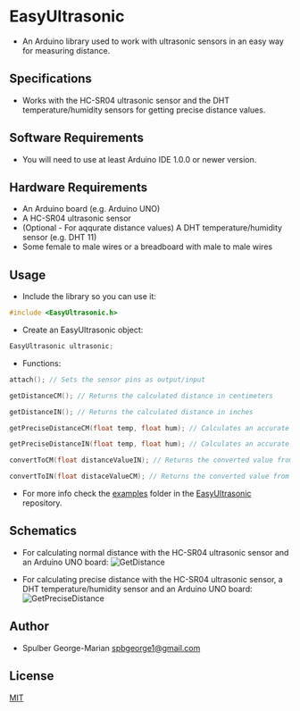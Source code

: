 # EasyUltrasonic
- An Arduino library used to work with ultrasonic sensors in an easy way for measuring distance.

## Specifications
- Works with the HC-SR04 ultrasonic sensor and the DHT temperature/humidity sensors for getting precise distance values.

## Software Requirements
- You will need to use at least Arduino IDE 1.0.0 or newer version.

## Hardware Requirements
- An Arduino board (e.g. Arduino UNO)
- A HC-SR04 ultrasonic sensor
- (Optional - For aqqurate distance values) A DHT temperature/humidity sensor (e.g. DHT 11)
- Some female to male wires or a breadboard with male to male wires

## Usage

- Include the library so you can use it:

```c++
#include <EasyUltrasonic.h>
```

- Create an EasyUltrasonic object:

```c++
EasyUltrasonic ultrasonic;
```

- Functions:

```c++
attach(); // Sets the sensor pins as output/input

getDistanceCM(); // Returns the calculated distance in centimeters

getDistanceIN(); // Returns the calculated distance in inches

getPreciseDistanceCM(float temp, float hum); // Calculates an accurate distance by knowing the temperature and humidity of the environment and  returns the calculated distance in centimeters

getPreciseDistanceIN(float temp, float hum); // Calculates an accurate distance by knowing the temperature and humidity of the environment and returns the calculated distance in inches

convertToCM(float distanceValueIN); // Returns the converted value from inches to centimeters

convertToIN(float distaceValueCM); // Returns the converted value from centimeters to inches
```

- For more info check the [examples](https://github.com/SpulberGeorge/EasyUltrasonic/tree/main/examples) folder in the [EasyUltrasonic](https://github.com/SpulberGeorge/EasyUltrasonic) repository.

## Schematics
- For calculating normal distance with the HC-SR04 ultrasonic sensor and an Arduino UNO board:
![GetDistance](https://user-images.githubusercontent.com/79027106/184158290-fca1cd09-e46c-466e-871c-dc4c8db26c3b.png)

- For calculating precise distance with the HC-SR04 ultrasonic sensor, a DHT temperature/humidity sensor and an Arduino UNO board:
![GetPreciseDistance](https://user-images.githubusercontent.com/79027106/184159341-1e60d5d1-b768-4215-96f0-0874e9be5745.jpg)

## Author
- Spulber George-Marian spbgeorge1@gmail.com

## License
[MIT](https://choosealicense.com/licenses/mit/)
